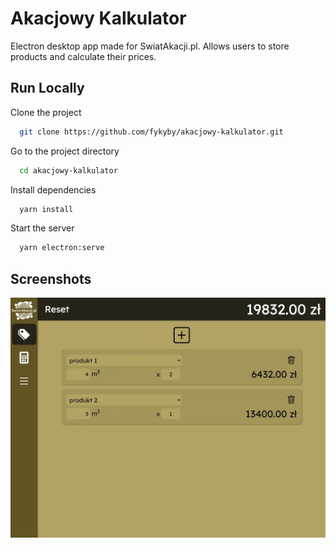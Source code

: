 # Akacjowy Kalkulator

Electron desktop app made for SwiatAkacji.pl. Allows users to store products and calculate their prices.

## Run Locally

Clone the project

```bash
  git clone https://github.com/fykyby/akacjowy-kalkulator.git
```

Go to the project directory

```bash
  cd akacjowy-kalkulator
```

Install dependencies

```bash
  yarn install
```

Start the server

```bash
  yarn electron:serve
```

## Screenshots

![App Screenshot](screenshots/akacjowykalkulator.webp)
